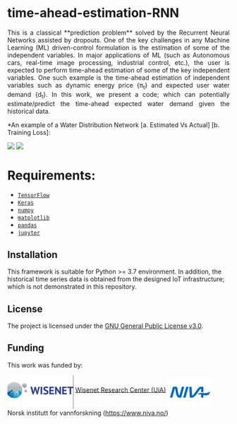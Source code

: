 
# time-ahead-estimation-RNN
<p align=justify>
This is a classical **prediction problem** solved by the Recurrent Neural Networks assisted by dropouts. One of the key challenges in any Machine Learning (ML) driven-control formulation is the estimation of some of the independent variables. In major applications of ML (such as Autonomous cars, real-time image processing, industrial control, etc.), the user is expected to perform time-ahead estimation of some of the key independent variables. One such example is the time-ahead estimation of independent variables such as dynamic energy price  {π<sub>t</sub>} and expected user water demand {d<sub>t</sub>}. In this work, we present a code; which can potentially estimate/predict the time-ahead expected water demand given the historical data. 

  
  *An example of a Water Distribution Network [a. Estimated Vs Actual] [b. Training Loss]:
<p float="left">
  <img src="docs/_images/Estimated_q_Flekkerøya.png" width="250" /> 
  <img src="docs/_images/MAE_Flekkerøya.png" width="250" />
</p>

# Requirements:
- [`TensorFlow`](https://www.tensorflow.org/)
- [`Keras`](https://keras.io/)
- [`numpy`](https://numpy.org/devdocs/)
- [`matplotlib`](https://matplotlib.org/)
- [`pandas`](https://pandas.pydata.org/)
- [`jupyter`](https://jupyter.org/)

## Installation
This framework is suitable for Python >= 3.7 environment. In addition, the historical time series data is obtained from the designed IoT infrastructure; which is not demonstrated in this repository.


## License
The project is licensed under the [GNU General Public License v3.0](https://www.gnu.org/licenses/gpl-3.0.en.html).


## Funding
This work was funded by:

<img align="middle" src="docs/_images/wisenet.PNG" width="150"> [Wisenet Research Center (UiA)](https://wisenet.uia.no/) 
<img align="middle" src="docs/_images/_02_NIVA_transparent_stor (2).png" width="100"> Norsk institutt for vannforskning (https://www.niva.no/) 
